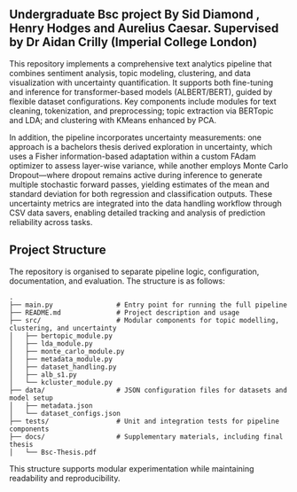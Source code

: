 
## Undergraduate Bsc project By Sid Diamond , Henry Hodges and Aurelius Caesar. Supervised by Dr Aidan Crilly (Imperial College London)

This repository implements a comprehensive text analytics pipeline that combines sentiment analysis, topic modeling, clustering, and data visualization with uncertainty quantification. It supports both fine-tuning and inference for transformer-based models (ALBERT/BERT), guided by flexible dataset configurations. Key components include modules for text cleaning, tokenization, and preprocessing; topic extraction via BERTopic and LDA; and clustering with KMeans enhanced by PCA.

In addition, the pipeline incorporates uncertainty measurements: one approach is a bachelors thesis derived exploration in uncertainty, which uses a Fisher information-based adaptation within a custom FAdam optimizer to assess layer-wise variance, while another employs Monte Carlo Dropout—where dropout remains active during inference to generate multiple stochastic forward passes, yielding estimates of the mean and standard deviation for both regression and classification outputs. These uncertainty metrics are integrated into the data handling workflow through CSV data savers, enabling detailed tracking and analysis of prediction reliability across tasks.

## Project Structure

The repository is organised to separate pipeline logic, configuration, documentation, and evaluation. The structure is as follows:

```
.
├── main.py                # Entry point for running the full pipeline
├── README.md              # Project description and usage
├── src/                   # Modular components for topic modelling, clustering, and uncertainty
│   ├── bertopic_module.py
│   ├── lda_module.py
│   ├── monte_carlo_module.py
│   ├── metadata_module.py
│   ├── dataset_handling.py
│   ├── alb_s1.py
│   └── kcluster_module.py
├── data/                  # JSON configuration files for datasets and model setup
│   ├── metadata.json
│   └── dataset_configs.json
├── tests/                 # Unit and integration tests for pipeline components
├── docs/                  # Supplementary materials, including final thesis
│   └── Bsc-Thesis.pdf
```

This structure supports modular experimentation while maintaining readability and reproducibility.



